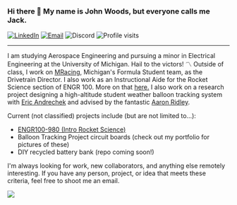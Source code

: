 ### Hi there 👋 My name is John Woods, but everyone calls me Jack.
[![LinkedIn](https://img.shields.io/badge/LinkedIn-john--woods-blue)](https://www.linkedin.com/in/johnfwoods/) [![Email](https://img.shields.io/badge/Email-jfwoods@umich.edu-blue)](mailto:jfwoods@umich.edu) ![Discord](https://img.shields.io/badge/Discord-professorWoods-blue) ![Profile visits](https://komarev.com/ghpvc/?username=jfwoods)

---

I am studying Aerospace Engineering and pursuing a minor in Electrical Engineering at the University of Michigan. Hail to the victors! 〽️ Outside of class, I work on [MRacing](https://www.mracing.engin.umich.edu/), Michigan's Formula Student team, as the Drivetrain Director. I also work as an Instructional Aide for the Rocket Science section of ENGR 100. More on that [here.](https://github.com/engin100/980) I also work on a research project designing a high-altitude student weather balloon tracking system with [Eric Andrechek](https://github.com/EricAndrechek) and advised by the fantastic [Aaron Ridley](https://github.com/aaronjridley). 


Current (not classified) projects include (but are not limited to...):
- [ENGR100-980 (Intro Rocket Science)](https://980.engr100.org/)
- Balloon Tracking Project circuit boards (check out my portfolio for pictures of these)
- DIY recycled battery bank (repo coming soon!)

I'm always looking for work, new collaborators, and anything else remotely interesting. If you have any person, project, or idea that meets these criteria, feel free to shoot me an email.


<!-- ignore this plz, I'm just trying to track you -->
![](https://hit.yhype.me/github/profile?user_id=113313601)
